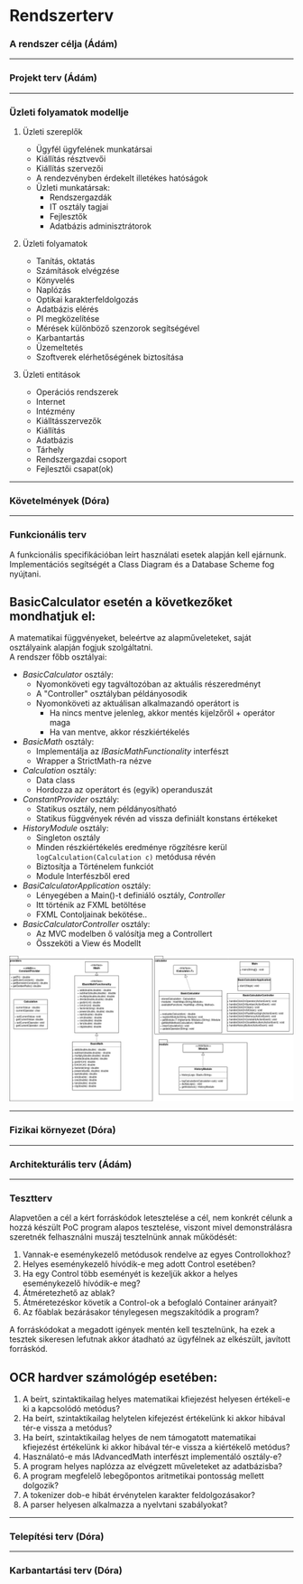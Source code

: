 # Rendszerterv


### A rendszer célja (Ádám)


---


### Projekt terv (Ádám)
	

---


### Üzleti folyamatok modellje
1. Üzleti szereplők
   * Ügyfél ügyfelének munkatársai
   * Kiállítás résztvevői
   * Kiállítás szervezői
   * A rendezvényben érdekelt illetékes hatóságok
   * Üzleti munkatársak:
        * Rendszergazdák
        * IT osztály tagjai
        * Fejlesztők
        * Adatbázis adminisztrátorok

2. Üzleti folyamatok
    * Tanítás, oktatás
    * Számítások elvégzése
    * Könyvelés
    * Naplózás
    * Optikai karakterfeldolgozás
    * Adatbázis elérés
    * PI megközelítése
    * Mérések különböző szenzorok segítségével
    * Karbantartás
    * Üzemeltetés    
    * Szoftverek elérhetőségének biztosítása

3. Üzleti entitások
    * Operációs rendszerek
    * Internet
    * Intézmény
    * Kiálltásszervezők
    * Kiállítás
    * Adatbázis
    * Tárhely
    * Rendszergazdai csoport
    * Fejlesztői csapat(ok)
---


### Követelmények (Dóra)


--- 


### Funkcionális terv
A funkcionális specifikációban leírt használati esetek alapján kell ejárnunk.   
Implementációs segítségét a Class Diagram és a Database Scheme fog nyújtani.    

## **BasicCalculator esetén a következőket mondhatjuk el:**

A matematikai függvényeket, beleértve az alapműveleteket, saját osztályaink alapján fogjuk szolgáltatni.   
A rendszer főbb osztályai:   
* _BasicCalculator_ osztály:
    * Nyomonköveti egy tagváltozóban az aktuális részeredményt
    * A "Controller" osztályban példányosodik
    * Nyomonköveti az aktuálisan alkalmazandó operátort is  
        * Ha nincs mentve jelenleg, akkor mentés kijelzőről + operátor maga
        * Ha van mentve, akkor részkiértékelés
* _BasicMath_ osztály:
    * Implementálja az _IBasicMathFunctionality_ interfészt
    * Wrapper a StrictMath-ra nézve
* _Calculation_ osztály:
    * Data class
    * Hordozza az operátort és (egyik) operanduszát            
* _ConstantProvider_ osztály:
    * Statikus osztály, nem példányosítható
    * Statikus függvények révén ad vissza definiált konstans értékeket    
* _HistoryModule_ osztály:
    * Singleton osztály
    * Minden részkiértékelés eredménye rögzítésre kerül ```logCalculation(Calculation c)``` metódusa révén
    * Biztosítja a Történelem funkciót
    * Module Interfészből ered
* _BasiCalculatorApplication_ osztály:
    * Lényegében a Main()-t definiáló osztály, _Controller_
    * Itt történik az FXML betöltése     
    * FXML Contoljainak bekötése..   
* _BasicCalculatorController_ osztály:
    * Az MVC modelben ő valósítja meg a Controllert
    * Összeköti a View és Modellt

![classdiagram](diagrams/class_diagram_bc.png)

---


### Fizikai környezet (Dóra)


---


### Architekturális terv (Ádám)


---

### Tesztterv
Alapvetően a cél a kért forráskódok letesztelése a cél, nem konkrét célunk a hozzá készült PoC program alapos tesztelése, viszont mivel demonstrálásra szeretnék felhasználni muszáj tesztelnünk annak működését:
1. Vannak-e eseménykezelő metódusok rendelve az egyes Controllokhoz?
2. Helyes eseménykezelő hívódik-e meg adott Control esetében?
3. Ha egy Control több eseményét is kezeljük akkor a helyes eseménykezelő hívódik-e meg?
4. Átméretezhető az ablak?
5. Átméretezéskor követik a Control-ok a befoglaló Container arányait?
6. Az főablak bezárásakor ténylegesen megszakítódik a program?

A forráskódokat a megadott igények mentén kell tesztelnünk, ha ezek a tesztek sikeresen lefutnak akkor átadható az ügyfélnek az elkészült, javított forráskód.  

## **OCR hardver számológép esetében:**
1. A beírt, szintaktikailag helyes matematikai kfiejezést helyesen értékeli-e ki a kapcsolódó metódus?
2. Ha beírt, szintaktikailag helytelen kifejezést értékelünk ki akkor hibával tér-e vissza a metódus?
3. Ha beírt, szintaktikailag helyes de nem támogatott matematikai kfiejezést értékelünk ki akkor hibával tér-e vissza a kiértékelő metódus?
4. Használató-e más IAdvancedMath interfészt implementáló osztály-e?
5. A program helyes naplózza az elvégzett műveleteket az adatbázisba?
6. A program megfelelő lebegőpontos aritmetikai pontosság mellett dolgozik?
7. A tokenizer dob-e hibát érvénytelen karakter feldolgozásakor?
8. A parser helyesen alkalmazza a nyelvtani szabályokat?
---


### Telepítési terv (Dóra)


---


### Karbantartási terv (Dóra)

